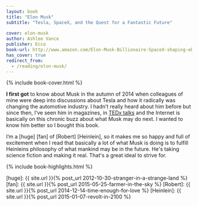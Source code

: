 ```yaml
---
layout: book
title: "Elon Musk"
subtitle: "Tesla, SpaceX, and the Quest for a Fantastic Future"
 
cover: elon-musk
author: Ashlee Vance
publisher: Ecco
book-url: http://www.amazon.com/Elon-Musk-Billionaire-SpaceX-shaping-ebook/dp/B00SIDCSWY/
has_cover: true
redirect_from:
  - /reading/elon-musk/
---
```

{% include book-cover.html %}

**I first got** to know about Musk in the autumn of 2014 when colleagues of mine were deep into discussions about Tesla and how it radically was changing the automotive industry. I hadn’t really heard about him before but since then, I’ve seen him in magazines, in [TEDx talks] and the Internet is basically on this chronic buzz about what Musk may do next. I wanted to know him better so I bought this book.

I’m a [huge] [fan] of [Robert] [Heinlein], so it makes me so happy and full of excitement when I read that basically a lot of what Musk is doing is to fulfill Heinleins philosophy of what mankind may be in the future. He's taking science fiction and making it real. That's a great ideal to strive for.

{% include book-highlights.html %}

[TEDx talks]: https://www.youtube.com/watch?v=IgKWPdJWuBQ
[huge]: {{ site.url }}{% post_url 2012-10-30-stranger-in-a-strange-land %}
[fan]: {{ site.url }}{% post_url 2015-05-25-farmer-in-the-sky %}
[Robert]: {{ site.url }}{% post_url 2014-12-14-time-enough-for-love %}
[Heinlein]: {{ site.url }}{% post_url 2015-01-07-revolt-in-2100 %}
